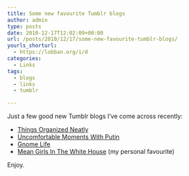 ```yaml
---
title: Some new favourite Tumblr blogs
author: admin
type: posts
date: 2010-12-17T12:02:09+00:00
url: /posts/2010/12/17/some-new-favourite-tumblr-blogs/
yourls_shorturl:
  - https://lobban.org/i/d
categories:
  - Links
tags:
  - blogs
  - links
  - tumblr

---
```

Just a few good new Tumblr blogs I’ve come across recently:

  * [Things Organized Neatly][1]
  * [Uncomfortable Moments With Putin][2]
  * [Gnome Life][3]
  * [Mean Girls In The White House][4] (my personal favourite)

Enjoy.

 [1]: http://thingsorganizedneatly.tumblr.com/
 [2]: http://uncomfortablemomentswithputin.tumblr.com/
 [3]: http://gnomebomb.tumblr.com/
 [4]: http://meangirlsinthewhitehouse.tumblr.com/